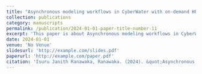 ```yaml
---
title: "Asynchronous modeling workflows in CyberWater with on-demand HPC/Cloud access"
collection: publications
category: manuscripts
permalink: /publication/2024-01-01-paper-title-number-11
excerpt: 'This paper is about Asynchronous modeling workflows in CyberWater with on-demand HPC/Cloud access.'
date: 2024-01-01
venue: 'No Venue'
slidesurl: 'http://example.com/slides.pdf'
paperurl: 'http://example.com/paper.pdf'
citation: 'Isuru Janith Ranawaka, Ranawaka. (2024). &quot;Asynchronous modeling workflows in CyberWater with on-demand HPC/Cloud access.&quot; <i>No Venue</i>.'
---
```

